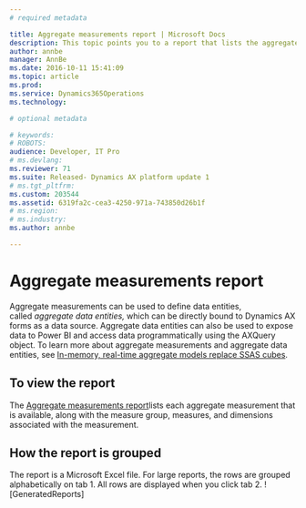 ```yaml
---
# required metadata

title: Aggregate measurements report | Microsoft Docs
description: This topic points you to a report that lists the aggregate measurements that are available in Dynamics AX.
author: annbe
manager: AnnBe
ms.date: 2016-10-11 15:41:09
ms.topic: article
ms.prod: 
ms.service: Dynamics365Operations
ms.technology: 

# optional metadata

# keywords: 
# ROBOTS: 
audience: Developer, IT Pro
# ms.devlang: 
ms.reviewer: 71
ms.suite: Released- Dynamics AX platform update 1
# ms.tgt_pltfrm: 
ms.custom: 203544
ms.assetid: 6319fa2c-cea3-4250-971a-743850d26b1f
# ms.region: 
# ms.industry: 
ms.author: annbe

---
```


# Aggregate measurements report

Aggregate measurements can be used to define data entities, called *aggregate data entities,* which can be directly bound to Dynamics AX forms as a data source. Aggregate data entities can also be used to expose data to Power BI and access data programmatically using the AXQuery object. To learn more about aggregate measurements and aggregate data entities, see [In-memory, real-time aggregate models replace SSAS cubes](http://ax.help.dynamics.com/en/wiki/transition-from-ssas-cubes-to-in-memory-real-time-aggregate-models-in-ax7/).

## To view the report
The [Aggregate measurements report](https://mbs.microsoft.com/customersource/northamerica/AX/downloads/reports/axtechrefrep)lists each aggregate measurement that is available, along with the measure group, measures, and dimensions associated with the measurement.

## How the report is grouped
The report is a Microsoft Excel file. For large reports, the rows are grouped alphabetically on tab 1. All rows are displayed when you click tab 2. ![GeneratedReports]

